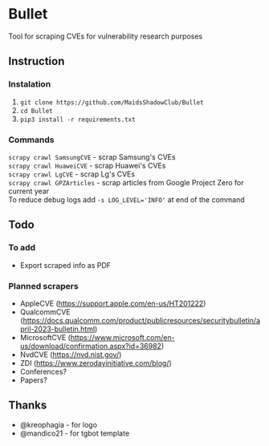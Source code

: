 # Bullet
Tool for scraping CVEs for vulnerability research purposes

## Instruction
### Instalation
1. `git clone https://github.com/MaidsShadowClub/Bullet`
2. `cd Bullet`
3. `pip3 install -r requirements.txt`

### Commands
`scrapy crawl SamsungCVE` - scrap Samsung's CVEs<br>
`scrapy crawl HuaweiCVE` - scrap Huawei's CVEs<br>
`scrapy crawl LgCVE` - scrap Lg's CVEs<br>
`scrapy crawl GPZArticles` - scrap articles from Google Project Zero for current year<br>
To reduce debug logs add `-s LOG_LEVEL='INFO'` at end of the command<br>

## Todo
### To add
- Export scraped info as PDF

### Planned scrapers
- AppleCVE (https://support.apple.com/en-us/HT201222)
- QualcommCVE (https://docs.qualcomm.com/product/publicresources/securitybulletin/april-2023-bulletin.html)
- MicrosoftCVE (https://www.microsoft.com/en-us/download/confirmation.aspx?id=36982)
- NvdCVE (https://nvd.nist.gov/)
- ZDI (https://www.zerodayinitiative.com/blog/)
- Conferences?
- Papers?

## Thanks
- @kreophagia - for logo
- @mandico21 - for tgbot template
